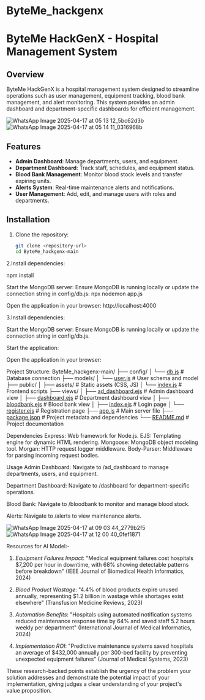 # ByteMe_hackgenx

# ByteMe HackGenX - Hospital Management System

## Overview
ByteMe HackGenX is a hospital management system designed to streamline operations such as user management, equipment tracking, blood bank management, and alert monitoring. This system provides an admin dashboard and department-specific dashboards for efficient management.

![WhatsApp Image 2025-04-17 at 05 13 12_5bc62d3b](https://github.com/user-attachments/assets/7ed0650e-269f-4db0-a56e-e9043950a7a3)
![WhatsApp Image 2025-04-17 at 05 14 11_0316968b](https://github.com/user-attachments/assets/4d563a9e-ce16-4c02-9e33-4219f32d1e4f)


## Features
- **Admin Dashboard**: Manage departments, users, and equipment.
- **Department Dashboard**: Track staff, schedules, and equipment status.
- **Blood Bank Management**: Monitor blood stock levels and transfer expiring units.
- **Alerts System**: Real-time maintenance alerts and notifications.
- **User Management**: Add, edit, and manage users with roles and departments.

## Installation

1. Clone the repository:
   ```bash
   git clone <repository-url>
   cd ByteMe_hackgenx-main

2.Install dependencies:

 npm install

 Start the MongoDB server: Ensure MongoDB is running locally or update the connection string in config/db.js:
 npx nodemon app.js

 Open the application in your browser:
 http://localhost:4000

 


3.Install dependencies:

Start the MongoDB server: Ensure MongoDB is running locally or update the connection string in config/db.js.

Start the application:

Open the application in your browser:

Project Structure:
ByteMe_hackgenx-main/
├── config/
│   └── [db.js](http://_vscodecontentref_/1)                # Database connection
├── models/
│   └── [user.js](http://_vscodecontentref_/2)              # User schema and model
├── public/
│   ├── assets/                                             # Static assets (CSS, JS)
│   └── [index.js](http://_vscodecontentref_/3)             # Frontend scripts
├── views/
│   ├── [ad_dashboard.ejs](http://_vscodecontentref_/4)     # Admin dashboard view
│   ├── [dashboard.ejs](http://_vscodecontentref_/5)        # Department dashboard view
│   ├── [bloodbank.ejs](http://_vscodecontentref_/6)        # Blood bank view
│   ├── [index.ejs](http://_vscodecontentref_/7)            # Login page
│   └── [register.ejs](http://_vscodecontentref_/8)         # Registration page
├── [app.js](http://_vscodecontentref_/9)                   # Main server file
├── [package.json](http://_vscodecontentref_/10)             # Project metadata and dependencies
└── [README.md](http://_vscodecontentref_/11)                # Project documentation

Dependencies
Express: Web framework for Node.js.
EJS: Templating engine for dynamic HTML rendering.
Mongoose: MongoDB object modeling tool.
Morgan: HTTP request logger middleware.
Body-Parser: Middleware for parsing incoming request bodies.

Usage
Admin Dashboard:
Navigate to /ad_dashboard to manage departments, users, and equipment.

Department Dashboard:
Navigate to /dashboard for department-specific operations.

Blood Bank:
Navigate to /bloodbank to monitor and manage blood stock.

Alerts:
Navigate to /alerts to view maintenance alerts.

![WhatsApp Image 2025-04-17 at 09 03 44_2779b2f5](https://github.com/user-attachments/assets/6ac6ae5f-1b82-429c-a5ea-e9ee81a969e0)
![WhatsApp Image 2025-04-17 at 12 00 40_0fef1871](https://github.com/user-attachments/assets/513058fb-e549-4ed1-bf59-f4ce47ce5515)


Resources for AI Model:-
1. *Equipment Failures Impact*: "Medical equipment failures cost hospitals $7,200 per hour in downtime, with 68% showing detectable patterns before breakdown" (IEEE Journal of Biomedical Health Informatics, 2024)

2. *Blood Product Wastage*: "4.4% of blood products expire unused annually, representing $1.2 billion in wastage while shortages exist elsewhere" (Transfusion Medicine Reviews, 2023)

3. *Automation Benefits*: "Hospitals using automated notification systems reduced maintenance response time by 64% and saved staff 5.2 hours weekly per department" (International Journal of Medical Informatics, 2024)

4. *Implementation ROI*: "Predictive maintenance systems saved hospitals an average of $432,000 annually per 300-bed facility by preventing unexpected equipment failures" (Journal of Medical Systems, 2023)

These research-backed points establish the urgency of the problem your solution addresses and demonstrate the potential impact of your implementation, giving judges a clear understanding of your project's value proposition.
